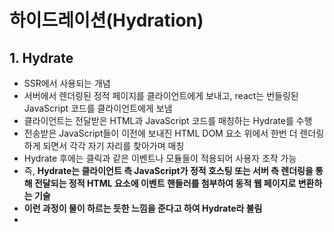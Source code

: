 # 하이드레이션(Hydration)

## 1. Hydrate

- SSR에서 사용되는 개념
- 서버에서 렌더링된 정적 페이지를 클라이언트에게 보내고, react는 번들링된 JavaScript 코드를 클라이언트에게 보냄
- 클라이언트는 전달받은 HTML과 JavaScript 코드를 매칭하는 Hydrate를 수행
- 전송받은 JavaScript들이 이전에 보내진 HTML DOM 요소 위에서 한번 더 렌더링하게 되면서 각각 자기 자리를 찾아가며 매칭
- Hydrate 후에는 클릭과 같은 이벤트나 모듈들이 적용되어 사용자 조작 가능
- 즉, **Hydrate는 클라이언트 측 JavaScript가 정적 호스팅 또는 서버 측 렌더링을 통해 전달되는 정적 HTML 요소에 이벤트 핸들러를 첨부하여 동적 웹 페이지로 변환하는 기술**
- **이런 과정이 물이 하르는 듯한 느낌을 준다고 하여 Hydrate라 불림**
- 